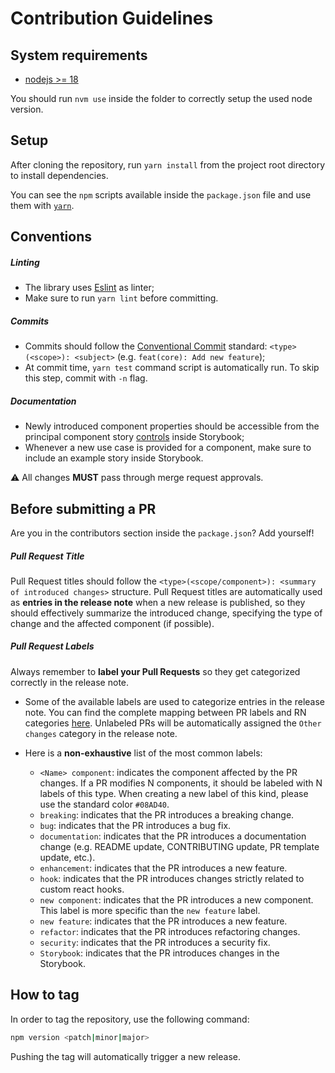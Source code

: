 # Contribution Guidelines

## System requirements

* [nodejs >= 18](https://nodejs.org/en/)

You should run `nvm use` inside the folder to correctly setup the used node version.

## Setup

After cloning the repository, run `yarn install` from the project root directory to install dependencies.

You can see the `npm` scripts available inside the `package.json` file and use them with [`yarn`](https://yarnpkg.com/getting-started/usage).

## Conventions

##### Linting

* The library uses [Eslint](https://eslint.org/docs/) as linter;
* Make sure to run `yarn lint` before committing.

##### Commits

* Commits should follow the [Conventional Commit](https://www.conventionalcommits.org/) standard: `<type>(<scope>): <subject>` (e.g. `feat(core): Add new feature`);
* At commit time, `yarn test` command script is automatically run. To skip this step, commit with `-n` flag.

##### Documentation

* Newly introduced component properties should be accessible from the principal component story [controls](https://storybook.js.org/docs/react/essentials/controls) inside Storybook;
* Whenever a new use case is provided for a component, make sure to include an example story inside Storybook.

:warning: All changes **MUST** pass through merge request approvals.

## Before submitting a PR

Are you in the contributors section inside the `package.json`? Add yourself!

##### Pull Request Title

Pull Request titles should follow the `<type>(<scope/component>): <summary of introduced changes>` structure. Pull Request titles are automatically used as **entries in the release note** when a new release is published, so they should effectively summarize the introduced change, specifying the type of change and the affected component (if possible).

##### Pull Request Labels

Always remember to **label your Pull Requests** so they get categorized correctly in the release note.

- Some of the available labels are used to categorize entries in the release note. You can find the complete mapping between PR labels and RN categories [here](https://github.com/mia-platform/design-system/blob/main/.github/release.yml). Unlabeled PRs will be automatically assigned the `Other changes` category in the release note.
- Here is a **non-exhaustive** list of the most common labels:

  - `<Name> component`: indicates the component affected by the PR changes. If a PR modifies N components, it should be labeled with N labels of this type. When creating a new label of this kind, please use the standard color `#08AD40`.
  - `breaking`: indicates that the PR introduces a breaking change.
  - `bug`: indicates that the PR introduces a bug fix.
  - `documentation`: indicates that the PR introduces a documentation change (e.g. README update, CONTRIBUTING update, PR template update, etc.).
  - `enhancement`: indicates that the PR introduces a new feature.
  - `hook`: indicates that the PR introduces changes strictly related to custom react hooks.
  - `new component`: indicates that the PR introduces a new component. This label is more specific than the `new feature` label.
  - `new feature`: indicates that the PR introduces a new feature.
  - `refactor`: indicates that the PR introduces refactoring changes.
  - `security`: indicates that the PR introduces a security fix.
  - `Storybook`: indicates that the PR introduces changes in the Storybook.


## How to tag

In order to tag the repository, use the following command:

```sh
npm version <patch|minor|major>
```

Pushing the tag will automatically trigger a new release.
